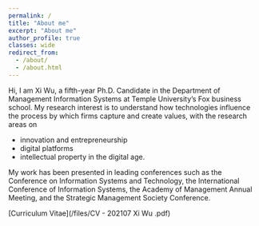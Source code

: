 ```yaml
---
permalink: /
title: "About me"
excerpt: "About me"
author_profile: true
classes: wide
redirect_from: 
  - /about/
  - /about.html
---
```

Hi, I am Xi Wu, a fifth-year Ph.D. Candidate in the Department of Management Information Systems at Temple University’s Fox business school. My research interest is to understand how technologies influence the process by which firms capture and create values, with the research areas on 
 - innovation and entrepreneurship
 - digital platforms
 - intellectual property in the digital age.

My work has been presented in leading conferences such as the Conference on Information Systems and Technology, the International Conference of Information Systems, the Academy of Management Annual Meeting, and the Strategic Management Society Conference.

[Curriculum Vitae](/files/CV - 202107 Xi Wu .pdf)
